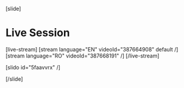 [slide]
# Live Session

[live-stream]
[stream language="EN" videoId="387664908" default /]
[stream language="RO" videoId="387668191"  /]
[/live-stream]

[slido id="5faavvrx" /]

[/slide]